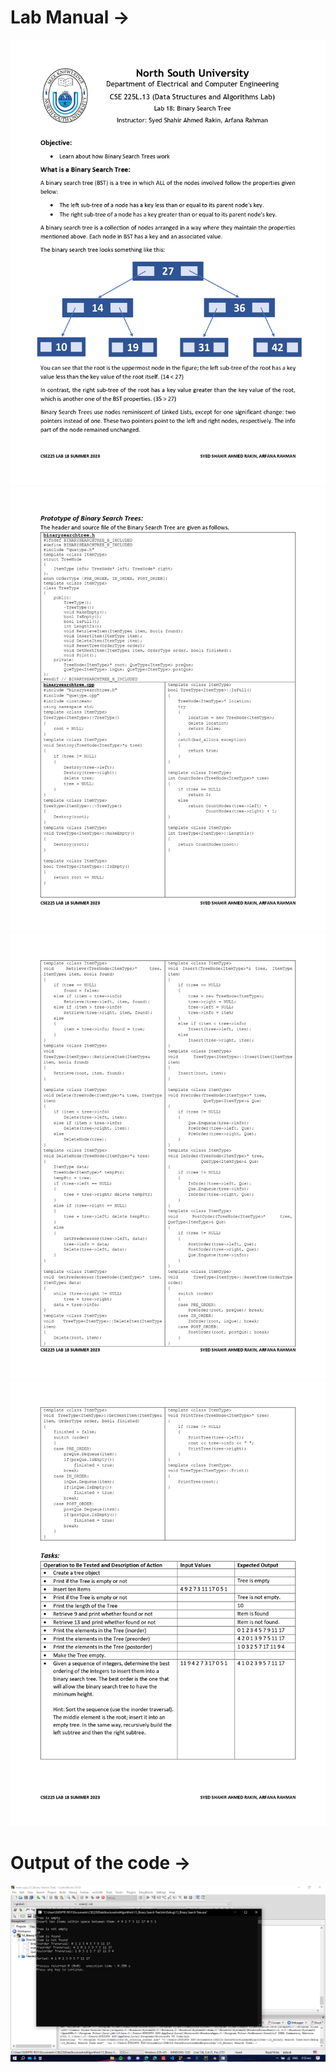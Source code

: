 <h1><b>Lab Manual → </b></h1>
<img src="Lab Manual and Output/Lab Manual Class 18 CSE225.13 Summer 2023_page-0001.jpg">

<img src="Lab Manual and Output/Lab Manual Class 18 CSE225.13 Summer 2023_page-0002.jpg">

<img src="Lab Manual and Output/Lab Manual Class 18 CSE225.13 Summer 2023_page-0003.jpg">

<img src="Lab Manual and Output/Lab Manual Class 18 CSE225.13 Summer 2023_page-0004.jpg">

<h1><b>Output of the code →  </b></h1>
<img src="Lab Manual and Output/Output-13_Binary Search Tree.png">


